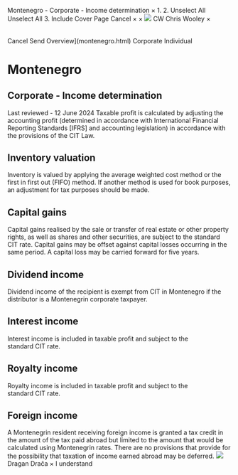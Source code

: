 Montenegro - Corporate - Income determination
×
1.
2.
Unselect All
Unselect All
3.
Include Cover Page
Cancel
×
×
![](-/media/world-wide-tax-summaries/attachments/global---chris-wooley.ashx%3Frev=ac5e5f3223b34096b1afc2a6009c7320&revision=ac5e5f32-23b3-4096-b1af-c2a6009c7320&hash=859B7ADC84DC2CBEC9760E9E6EE7DE6D0A8BFCDF)
CW
Chris Wooley
×
######
Cancel
Send
Overview](montenegro.html)
Corporate
Individual
# Montenegro
## Corporate - Income determination
Last reviewed - 12 June 2024
Taxable profit is calculated by adjusting the accounting profit (determined in accordance with International Financial Reporting Standards [IFRS] and accounting legislation) in accordance with the provisions of the CIT Law.
## Inventory valuation
Inventory is valued by applying the average weighted cost method or the first in first out (FIFO) method. If another method is used for book purposes, an adjustment for tax purposes should be made.
## Capital gains
Capital gains realised by the sale or transfer of real estate or other property rights, as well as shares and other securities, are subject to the standard CIT rate.
Capital gains may be offset against capital losses occurring in the same period. A capital loss may be carried forward for five years.
## Dividend income
Dividend income of the recipient is exempt from CIT in Montenegro if the distributor is a Montenegrin corporate taxpayer.
## Interest income
Interest income is included in taxable profit and subject to the standard CIT rate.
## Royalty income
Royalty income is included in taxable profit and subject to the standard CIT rate.
## Foreign income
A Montenegrin resident receiving foreign income is granted a tax credit in the amount of the tax paid abroad but limited to the amount that would be calculated using Montenegrin rates.
There are no provisions that provide for the possibility that taxation of income earned abroad may be deferred.
![](-/media/world-wide-tax-summaries/20220831054503160.ashx%3Frev=fb83b13d28eb4c8ba6277e0ce72c058a&revision=fb83b13d-28eb-4c8b-a627-7e0ce72c058a&hash=A7C1C6D01C971B8130A553F4361B2E6761755E6F)
Dragan Drača
×
I understand